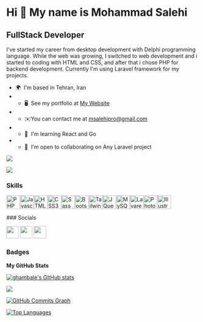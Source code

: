 Hi 👋 My name is Mohammad Salehi
================================

FullStack Developer
-------------------


I've started my career from desktop development with Delphi programming language. While the web was growing, I switched to web development and i started to coding with HTML and CSS, and after that i chose PHP for backend development. Currently I'm using Laravel framework for my projects.

* 🌍  I'm based in Tehran, Iran
* * 🖥️  See my portfolio at [My Website](http://mosalehi.ir)
* * ✉️You can contact me at [msalehipro@gmail.com](mailto:msalehipro@gmail.com)
* * 🧠  I'm learning React and Go
* * 🤝  I'm open to collaborating on Any Laravel project

<a href="https://www.twitter.com/madsalehi" target="_blank" rel="noreferrer"><img
src="https://img.shields.io/twitter/follow/madsalehi?logo=twitter&style=for-the-badge&color=ffffff&labelColor=22272e"/></a>

<a href="https://www.github.com/ghambale" target="_blank" rel="noreferrer"><img
src="https://img.shields.io/github/followers/ghambale?logo=github&style=for-the-badge&color=ffffff&labelColor=22272e" /></a>

### Skills

<p align="left"><a href="https://www.php.net/" target="_blank" rel="noreferrer"><img src="https://raw.githubusercontent.com/danielcranney/readme-generator/main/public/icons/skills/php-colored.svg" width="36" height="36" alt="PHP" /></a><a href="https://developer.mozilla.org/en-US/docs/Web/JavaScript" target="_blank" rel="noreferrer"><img src="https://raw.githubusercontent.com/danielcranney/readme-generator/main/public/icons/skills/javascript-colored.svg" width="36" height="36" alt="Javascript" /></a><a href="https://developer.mozilla.org/en-US/docs/Glossary/HTML5" target="_blank" rel="noreferrer"><img src="https://raw.githubusercontent.com/danielcranney/readme-generator/main/public/icons/skills/html5-colored.svg" width="36" height="36" alt="HTML5" /></a><a href="https://www.w3.org/TR/CSS/#css" target="_blank" rel="noreferrer"><img src="https://raw.githubusercontent.com/danielcranney/readme-generator/main/public/icons/skills/css3-colored.svg" width="36" height="36" alt="CSS3" /></a><a href="https://sass-lang.com/" target="_blank" rel="noreferrer"><img src="https://raw.githubusercontent.com/danielcranney/readme-generator/main/public/icons/skills/sass-colored.svg" width="36" height="36" alt="Sass" /></a><a href="https://getbootstrap.com/" target="_blank" rel="noreferrer"><img src="https://raw.githubusercontent.com/danielcranney/readme-generator/main/public/icons/skills/bootstrap-colored.svg" width="36" height="36" alt="Bootstrap" /></a><a href="https://tailwindcss.com/" target="_blank" rel="noreferrer"><img src="https://raw.githubusercontent.com/danielcranney/readme-generator/main/public/icons/skills/tailwindcss-colored.svg" width="36" height="36" alt="TailwindCSS" /></a><a href="https://jquery.com/" target="_blank" rel="noreferrer"><img src="https://raw.githubusercontent.com/danielcranney/readme-generator/main/public/icons/skills/jquery-colored.svg" width="36" height="36" alt="JQuery" /></a><a href="https://www.mysql.com/" target="_blank" rel="noreferrer"><img src="https://raw.githubusercontent.com/danielcranney/readme-generator/main/public/icons/skills/mysql-colored.svg" width="36" height="36" alt="MySQL" /></a><a href="https://laravel.com/" target="_blank" rel="noreferrer"><img src="https://raw.githubusercontent.com/danielcranney/readme-generator/main/public/icons/skills/laravel-colored.svg" width="36" height="36" alt="Lavarel" /></a><a href="https://www.adobe.com/uk/products/photoshop.html" target="_blank" rel="noreferrer"><img src="https://raw.githubusercontent.com/danielcranney/readme-generator/main/public/icons/skills/photoshop-colored-dark.svg" width="36" height="36" alt="Photoshop" /></a><a href="adobe.com/uk/products/illustrator.html" target="_blank" rel="noreferrer"><img src="https://raw.githubusercontent.com/danielcranney/readme-generator/main/public/icons/skills/illustrator-colored-dark.svg" width="36" height="36" alt="Illustrator" /></a></p>
### Socials<p align="left"> <a href="https://www.github.com/ghambale" target="_blank" rel="noreferrer"><img src="https://raw.githubusercontent.com/danielcranney/readme-generator/main/public/icons/socials/github-dark.svg" width="32" height="32" /></a> <a href="http://www.instagram.com/fullstackplus" target="_blank" rel="noreferrer"><img src="https://raw.githubusercontent.com/danielcranney/readme-generator/main/public/icons/socials/instagram.svg" width="32" height="32" /></a> <a href="https://www.twitter.com/madsalehi" target="_blank" rel="noreferrer"><img src="https://raw.githubusercontent.com/danielcranney/readme-generator/main/public/icons/socials/twitter.svg" width="32" height="32" /></a></p>

### Badges

<b>My GitHub Stats</b>

<a href="http://www.github.com/ghambale"><img src="https://github-readme-stats.vercel.app/api?username=ghambale&show_icons=true&hide=&count_private=true&title_color=3382ed&text_color=facc15&icon_color=ffffff&bg_color=22272e&hide_border=true&show_icons=true" alt="ghambale's GitHub stats" /></a>

<a href="http://www.github.com/ghambale"><img src="https://github-readme-streak-stats.herokuapp.com/?user=ghambale&stroke=facc15&background=22272e&ring=3382ed&fire=3382ed&currStreakNum=facc15&currStreakLabel=3382ed&sideNums=facc15&sideLabels=facc15&dates=facc15&hide_border=true" /></a>

<a href="http://www.github.com/ghambale"><img src="https://activity-graph.herokuapp.com/graph?username=ghambale&bg_color=22272e&color=facc15&line=ffffff&point=facc15&area_color=22272e&area=true&hide_border=true&custom_title=GitHub%20Commits%20Graph" alt="GitHub Commits Graph" /></a>

<a href="https://github.com/ghambale" align="left"><img src="https://github-readme-stats.vercel.app/api/top-langs/?username=ghambale&langs_count=10&title_color=3382ed&text_color=facc15&icon_color=ffffff&bg_color=22272e&hide_border=true&locale=en&custom_title=Top%20%Languages" alt="Top Languages" /></a>
